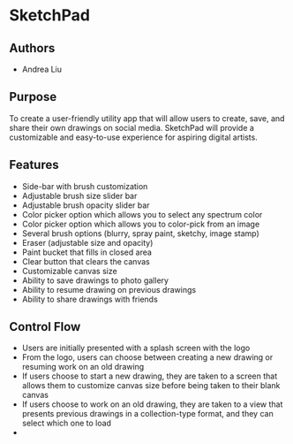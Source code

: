 # SketchPad

## Authors
* Andrea Liu
  
## Purpose
To create a user-friendly utility app that will allow users to create, save,
and share their own drawings on social media. SketchPad will provide a 
customizable and easy-to-use experience for aspiring digital artists.

## Features
* Side-bar with brush customization
* Adjustable brush size slider bar
* Adjustable brush opacity slider bar
* Color picker option which allows you to select any spectrum color
* Color picker option which allows you to color-pick from an image
* Several brush options (blurry, spray paint, sketchy, image stamp)
* Eraser (adjustable size and opacity)
* Paint bucket that fills in closed area
* Clear button that clears the canvas
* Customizable canvas size
* Ability to save drawings to photo gallery
* Ability to resume drawing on previous drawings
* Ability to share drawings with friends

## Control Flow
* Users are initially presented with a splash screen with the logo
* From the logo, users can choose between creating a new drawing or
resuming work on an old drawing
* If users choose to start a new drawing, they are taken to a screen
that allows them to customize canvas size before being taken to their
blank canvas
* If users choose to work on an old drawing, they are taken to a view
that presents previous drawings in a collection-type format, and they
can select which one to load
* 
